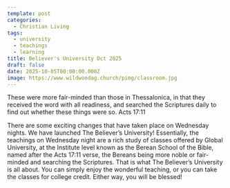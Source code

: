 ```yaml
---
template: post
categories:
  - Christian Living
tags:
  - university
  - teachings
  - learning
title: Believer's University Oct 2025
draft: false
date: 2025-10-05T00:00:00.000Z
image: https://www.wildwoodag.church/pimg/classroom.jpg
---
```

These were more fair-minded than those in Thessalonica, in that they received the word with all readiness, and searched the Scriptures daily to find out whether these things were so. Acts 17:11

There are some exciting changes that have taken place on Wednesday nights. We have launched The Believer’s University! Essentially, the teachings on Wednesday night are a rich study of classes offered by Global University, at the Institute level known as the Berean School of the Bible, named after the Acts 17:11 verse, the Bereans being more noble or fair-minded and searching the Scriptures. That is what The Believer’s University is all about. You can simply enjoy the wonderful teaching, or you can take the classes for college credit. Either way, you will be blessed!
